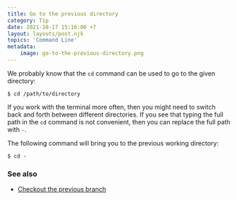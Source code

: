 ```yaml
---
title: Go to the previous directory
category: Tip
date: 2021-10-17 15:16:00 +7
layout: layouts/post.njk
topics: 'Command Line'
metadata:
    image: go-to-the-previous-directory.png
---
```


We probably know that the `cd` command can be used to go to the given directory:

```shell
$ cd /path/to/directory
```

If you work with the terminal more often, then you might need to switch back and forth between different directories. If you see that typing the full path in the `cd` command is not convenient, then you can replace the full path with `-`.

The following command will bring you to the previous working directory:

```shell
$ cd -
```

### See also

-   [Checkout the previous branch](/checkout-the-previous-branch)
